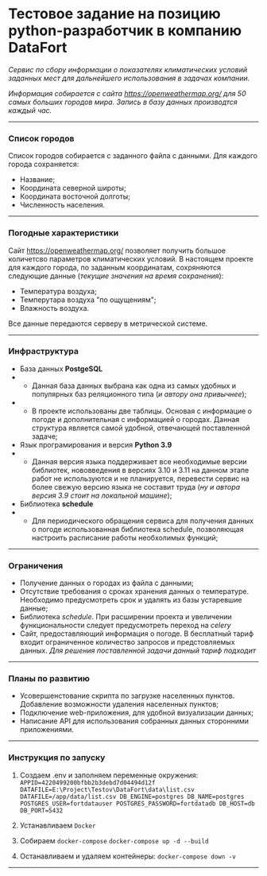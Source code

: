 # Тестовое задание на позицию python-разработчик в компанию DataFort

_Сервис по сбору информации о показателях климатических условий заданных мест для дальнейшего использования в задачах компании._

_Информация собирается с сайта https://openweathermap.org/ для 50 самых больших городов мира.
Запись в базу данных производтся каждый час._

----
### Список городов
Список городов собирается с заданного файла с данными.
Для каждого города сохраняется:
- Название;
- Координата северной широты;
- Координата восточной долготы;
- Численность населения.
----
### Погодные характеристики
Сайт https://openweathermap.org/ позволяет получить большое количетсво параметров климатических условий.
В настоящем проекте для каждого города, по заданным координатам, сохряняются следующие данные (_текущие значения на время сохранения_):
- Температура воздуха;
- Темперутара воздуха "по ощущениям";
- Влажность воздуха.

Все данные передаются серверу в метрической системе. 

----

### Инфраструктура
- База данных **PostgeSQL**
- - Данная база данных выбрана как одна из самых удобных и популярных баз реляционного типа (_и автору она привычнее_);
- - В проекте использованы две таблицы. Основая с информацие о погоде и дополнительная с информацией о городах. Данная структура является самой удобной, отвечающей поставленной задаче;
- Язык програмирования и версия **Python 3.9**
- - Данная версия языка поддерживает все необходимые версии библиотек, нововведения в версиях 3.10 и 3.11 на данном этапе работ не используются и не планируется, перевести сервис на более свежую версию языка не составит труда (_ну и автора версия 3.9 стоит на локальной машине_);
- Библиотека **schedule**
- - Для периодического обращения сервиса для получения данных о погоде использованная библиотека schedule, позволяющая настроить расписание работы необхолимых функций;
----

### Ограничения

- Получение данных о городах из файла с данными;
- Отсутствие требования о сроках хранения данных о температуре. Необходимо предусмотреть срок и удалять из базы устаревшие данные;
- Библиотека *schedule*. При расширении проекта и увеличении функциональности следует предусмотреть переход на *celery*
- Сайт, предоставляющий информация о погоде. В бесплатный тариф входит ограниченное количество запросов и предстовляемых данных. _Для решения поставленной задачи данный тариф подходит_

----
### Планы по развитию
- Усовершенстование скрипта по загрузке населенных пунктов. Добавление возможности удаления населенных пунктов;
- Подключение web-приложения, для удобной визуализации данных;
- Написание API для использования собранных данных сторонними приложениями.

----
### Инструкция по запуску

1. Создаем .env и заполняем переменные окружения:
`APPID=4220499200bfbb2b3debd7d04494d12f
DATAFILE=E:\Project\Testov\DataFort\data\list.csv
DATAFILE=/app/data/list.csv
DB_ENGINE=postgres
DB_NAME=postgres
POSTGRES_USER=fortdatauser
POSTGRES_PASSWORD=fortdatadb
DB_HOST=db
DB_PORT=5432`
2. Устанавливаем `Docker`

3. Собираем `docker-compose`
`docker-compose up -d --build`
4. Останавливаем и удаляем контейнеры:
`docker-compose down -v`

----